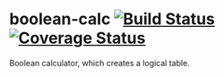 # boolean-calc [![Build Status](https://travis-ci.org/kserjey/boolean-calc.svg?branch=master)](https://travis-ci.org/kserjey/boolean-calc) [![Coverage Status](https://coveralls.io/repos/github/kserjey/boolean-calc/badge.svg?branch=master)](https://coveralls.io/github/kserjey/boolean-calc?branch=master)
Boolean calculator, which creates a logical table.
